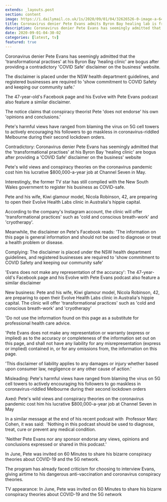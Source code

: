 ```yaml
---
extends: _layouts.post
section: content
image: https://i.dailymail.co.uk/1s/2020/09/01/04/32626526-0-image-a-64_1598930814154.jpg 
title: Coronavirus denier Pete Evans admits Byron Bay healing lab is fraudulent in COVID safe disclaimer 
description: Coronavirus denier Pete Evans has seemingly admitted that the transformational practises at his Byron Bay healing clinic are bogus after providing a contradictory COVID Safe disclaimer. 
date: 2020-09-01-04-30-02 
categories: [latest, tv] 
featured: true 
--- 
```

Coronavirus denier Pete Evans has seemingly admitted that the 'transformational practises' at his Byron Bay 'healing clinic' are bogus after providing a contradictory 'COVID Safe' disclaimer on the business' website.

The disclaimer is placed under the NSW health department guidelines, and registered businesses are required to 'show commitment to COVID Safety and keeping our community safe.'

The 47-year-old's Facebook page and his Evolve with Pete Evans podcast also feature a similar disclaimer.

The notice claims that conspiracy theorist Pete 'does not endorse' his own 'opinions and conclusions.'

Pete's harmful views have ranged from blaming the virus on 5G cell towers to actively encouraging his followers to go maskless in coronavirus-riddled Melbourne during their second lockdown orders. 

Contradictory: Coronavirus denier Pete Evans has seemingly admitted that the 'transformational practises' at his Byron Bay 'healing clinic' are bogus after providing a 'COVID Safe' disclaimer on the business' website

Pete's wild views and conspiracy theories on the coronavirus pandemic cost him his lucrative $800,000-a-year job at Channel Seven in May.

Interestingly, the former TV star has still complied with the New South Wales government to register his business as COVID-safe.

Pete and his wife, Kiwi glamour model, Nicola Robinson, 42, are preparing to open their Evolve Health Labs clinic in Australia's hippie capital.

According to the company's Instagram account, the clinic will offer 'transformational practices' such as 'cold and conscious breath-work' and 'cryotherapy'.

Meanwhile, the disclaimer on Pete's Facebook reads: 'The information on this page is general information and should not be used to diagnose or treat a health problem or disease.

Complying: The disclaimer is placed under the NSW health department guidelines, and registered businesses are required to 'show commitment to COVID Safety and keeping our community safe'

'Evans does not make any representation of the accuracy': The 47-year-old's Facebook page and his Evolve with Pete Evans podcast also feature a similar disclaimer

New business: Pete and his wife, Kiwi glamour model, Nicola Robinson, 42, are preparing to open their Evolve Health Labs clinic in Australia's hippie capital. The clinic will offer 'transformational practices' such as 'cold and conscious breath-work' and 'cryotherapy'

'Do not use the information found on this page as a substitute for professional health care advice.

'Pete Evans does not make any representation or warranty (express or implied) as to the accuracy or completeness of the information set out on this page, and shall not have any liability for any misrepresentation (express or implied) contained in, or for any omissions from, the information on this page. 

'This disclaimer of liability applies to any damages or injury whether based upon consumer law, negligence or any other cause of action.'

Misleading: Pete's harmful views have ranged from blaming the virus on 5G cell towers to actively encouraging his followers to go maskless in coronavirus-riddled Melbourne during their second lockdown orders

Axed: Pete's wild views and conspiracy theories on the coronavirus pandemic cost him his lucrative $800,000-a-year job at Channel Seven in May

In a similar message at the end of his recent podcast with  Professor Marc Cohen, it was said:  'Nothing in this podcast should be used to diagnose, treat, cure or prevent any medical condition. 

'Neither Pete Evans nor any sponsor endorse any views, opinions and conclusions expressed or shared in this podcast.'

In June, Pete was invited on 60 Minutes to share his bizarre conspiracy theories about COVID-19 and the 5G network.

The program has already faced criticism for choosing to interview Evans, giving airtime to his dangerous anti-vaccination and coronavirus conspiracy theories.

TV appearance: In June, Pete was invited on 60 Minutes to share his bizarre conspiracy theories about COVID-19 and the 5G network


